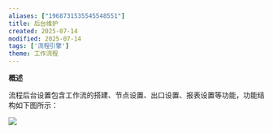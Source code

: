 ```yaml
---
aliases: ["1968731535545548551"]
title: 后台维护
created: 2025-07-14
modified: 2025-07-14
tags: ['流程引擎']
theme: 工作流程
---
```


**概述**

流程后台设置包含工作流的搭建、节点设置、出口设置、报表设置等功能，功能结构如下图所示：

![](598d3d0e789f024c277f1ad63a9be12b.jpg)